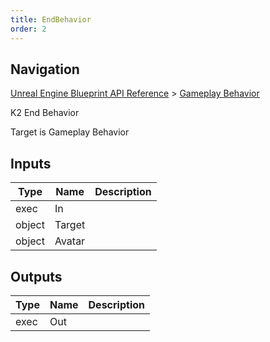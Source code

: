 ```yaml
---
title: EndBehavior
order: 2
---
```

## Navigation

[Unreal Engine Blueprint API Reference](https://dev.epicgames.com/documentation/en-us/unreal-engine/BlueprintAPI) > [Gameplay Behavior](https://dev.epicgames.com/documentation/en-us/unreal-engine/BlueprintAPI/GameplayBehavior)

K2 End Behavior

Target is Gameplay Behavior

## Inputs

| Type | Name | Description |
| --- | --- | --- |
| exec | In |  |
| object | Target |  |
| object | Avatar |  |

## Outputs

| Type | Name | Description |
| --- | --- | --- |
| exec | Out |  |
